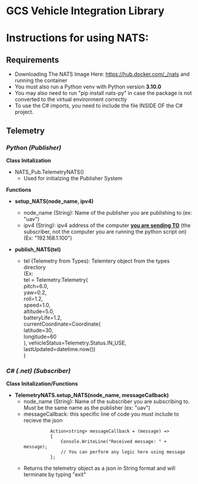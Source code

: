 # GCS Vehicle Integration Library

# Instructions for using NATS:  

## Requirements
- Downloading The NATS Image Here: https://hub.docker.com/_/nats and running the container  
- You must also run a Python venv with Python version **3.10.0**  
- You may also need to run "pip install nats-py" in case the package is not converted to the virtual environment correctly  
- To use the C# imports, you need to include the file INSIDE OF the C# project.


## **__Telemetry__** 
   
### *Python (Publisher)*  

**Class Initalization**  
- NATS_Pub.TelemetryNATS() 
  - Used for initialzing the Publisher System

**Functions**  
- __setup_NATS(node_name, ipv4)__  
  - node_name (String): Name of the publisher you are publishing to (ex: "uav")
  - ipv4 (String): ipv4 address of the computer **<u>you are sending TO</u>** (the subscriber, not the computer you are running the python script on) (Ex: "192.168.1.100")

- __publish_NATS(tel)__
  - tel (Telemetry from Types): Telemtery object from the types directory  
    (Ex:  
    tel = Telemetry.Telemetry(  
    pitch=6.0,  
    yaw=0.2,  
    roll=1.2,  
    speed=1.0,  
    altitude=5.0,  
    batteryLife=1.2,  
    currentCoordinate=Coordinate(  
        latitude=30,  
        longitude=60  
    ),
    vehicleStatus=Telemetry.Status.IN_USE,  
    lastUpdated=datetime.now())  
    )

### *C# (.net) (Subscriber)*  

**Class Initalization/Functions**  
- __TelemetryNATS.setup_NATS(node_name, messageCallback)__  
  - node_name (String): Name of the subscriber you are subscribing to. Must be the same name as the publisher (ex: "uav")
  - messageCallback: this specific line of code you must include to recieve the json
    ```//This Line of code is NOT included in the TelemetryNATS C# library but muse be used to return the values from the call
              Action<string> messageCallback = (message) =>
              {
                  Console.WriteLine("Received message: " + message);
                  // You can perform any logic here using message
              };
  - Returns the telemetry object as a json in String format and will terminate by typing "exit"

